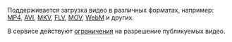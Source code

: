Поддерживается загрузка видео в различных форматах, например: [MP4](https://ru.wikipedia.org/wiki/MPEG-4_Part_14), [AVI](https://ru.wikipedia.org/wiki/Audio_Video_Interleave), [MKV](https://ru.wikipedia.org/wiki/Matroska), [FLV](https://ru.wikipedia.org/wiki/Flash_Video), [MOV](https://en.wikipedia.org/wiki/QuickTime_File_Format), [WebM](https://ru.wikipedia.org/wiki/WebM) и других.

В сервисе действуют [ограничения](../../video/concepts/limits.md) на разрешение публикуемых видео.